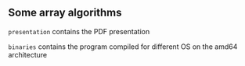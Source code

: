 ## Some array algorithms

`presentation` contains the PDF presentation

`binaries` contains the program compiled for different OS on the amd64
architecture

